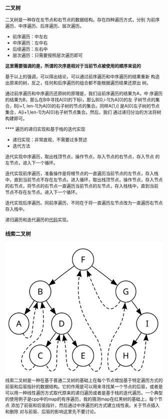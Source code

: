 ### 二叉树
二叉树是一种存在左节点和右节点的数据结构。存在四种遍历方式，分别
为前序遍历、中序遍历、后序遍历、层次遍历。

- 前序遍历：中左右
- 中序遍历：左中右
- 后续遍历：左右中
- 层次遍历：只需要按照层次遍历即可

**这里需要强调的是，所谓的次序是相对于当前节点被使用的顺序来说的**

基于以上的强调，可以得出结论，可以通过前序遍历和中序遍历的结果重新
构造出原来的树，反之，任何和后序遍历的组合都不能根据遍历结果还原出
树。

通过前序遍历和中序遍历还原树的原理是，我们设前序遍历的结果为A，中
序遍历的结果为B，那么在B中寻找A[0]的下标i，那么B[0,i-1]为A[0]的左
子树节点的集合，B[i+1, len-1]为A[0]的右子树的节点的集合。同样A[1,i]
是A[0]左子树的节点集合，A[i+1,len-1]为A[0]右子树节点集合。然后，我们
通过递归分治的方法将树构建即可。

**** 遍历的递归实现和基于栈的迭代实现
- 递归实现：非常直观，不需要过多赘述
- 迭代方法

迭代实现中序遍历，取出栈顶节点，操作节点，存入节点的右节点，存入节点
的左节点，进入下一个循环。

迭代实现前序遍历，准备操作是将根节点的一直遍历当前节点的左节点，存入栈
中，直到当前节点不存在左节点。进入循环，取出栈顶节点，操作节点，存入节点
的右节点，将节点的右节点一直遍历当前节点的左节点，存入栈栈中，直到当前
节点不存在左节点。进入下一个循环。

迭代实现后序遍历。同前序遍历，不同在于将一直遍历左节点改为一直遍历右节点
存入栈中。

递归遍历和迭代遍历的[代码](./Tree.cc)实现。


### 线索二叉树
![](./imgs/Threaded-Tree.svg)
线索二叉树是一种在基于普通二叉树的基础上在每个节点增加基于特定遍历方式的
前驱和后驱指针的数据结构。它的作用是可以用来寻找某一个节点的后驱，或者是
可以用一种线性遍历方式取代原来的递归遍历或者是基于栈的迭代遍历。一个典型
的使用例子是cpp中的map的有序遍历，我的猜测map在红黑树的基础上，每个节点
添加了前驱和后驱指针，然后通过中序遍历的方式建立线性表。关于节点插入和删除
对与前驱、后驱的影响这里先不要讨论。

